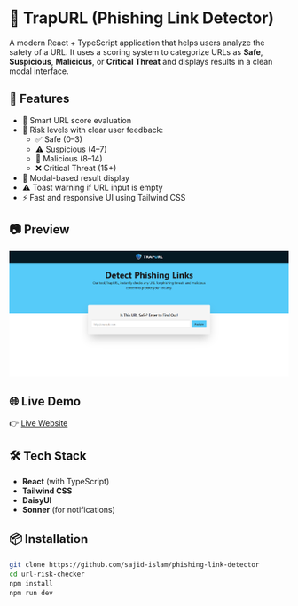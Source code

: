# 🔐 TrapURL (Phishing Link Detector)

A modern React + TypeScript application that helps users analyze the safety of a URL. It uses a scoring system to categorize URLs as **Safe**, **Suspicious**, **Malicious**, or **Critical Threat** and displays results in a clean modal interface.

## 🚀 Features

-   🧠 Smart URL score evaluation
-   🎯 Risk levels with clear user feedback:
    -   ✅ Safe (0–3)
    -   ⚠️ Suspicious (4–7)
    -   🚨 Malicious (8–14)
    -   ❌ Critical Threat (15+)
-   🧾 Modal-based result display
-   ⚠️ Toast warning if URL input is empty
-   ⚡ Fast and responsive UI using Tailwind CSS

## 📷 Preview

![Site Screenshot](/public/site-screenshot.png)

## 🌐 Live Demo

👉 [Live Website](https://trapurl.vercel.app/)

## 🛠️ Tech Stack

-   **React** (with TypeScript)
-   **Tailwind CSS**
-   **DaisyUI**
-   **Sonner** (for notifications)

## 📦 Installation

```bash
git clone https://github.com/sajid-islam/phishing-link-detector
cd url-risk-checker
npm install
npm run dev
```
